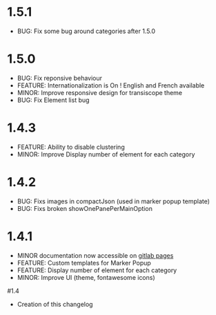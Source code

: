 # 1.5.1
* BUG: Fix some bug around categories after 1.5.0

# 1.5.0
* BUG: Fix reponsive behaviour
* FEATURE: Internationalization is On ! English and French available
* MINOR: Improve responsive design for transiscope theme
* BUG: Fix Element list bug

# 1.4.3
* FEATURE: Ability to disable clustering
* MINOR: Improve Display number of element for each category

# 1.4.2
* BUG: Fixs images in compactJson (used in marker popup template)
* BUG: Fixs broken showOnePanePerMainOption

# 1.4.1
* MINOR documentation now accessible on [gitlab pages](https://pixelhumain.gitlab.io/GoGoCartoJs)
* FEATURE: Custom templates for Marker Popup
* FEATURE: Display number of element for each category
* MINOR: Improve UI (theme, fontawesome icons)

#1.4
* Creation of this changelog
